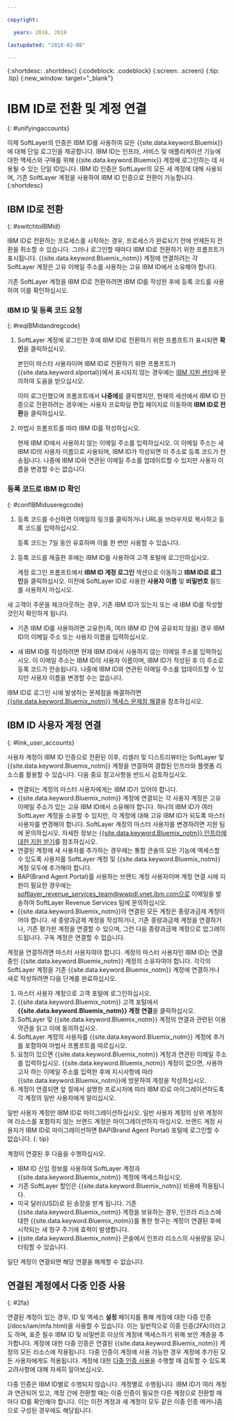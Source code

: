 ```yaml
---

copyright:

  years: 2016, 2018

lastupdated: "2018-02-08"

---
```


{:shortdesc: .shortdesc}
{:codeblock: .codeblock}
{:screen: .screen}
{:tip: .tip}
{:new_window: target="_blank"}

# IBM ID로 전환 및 계정 연결
{: #unifyingaccounts}

이제 SoftLayer의 인증은 IBM ID를 사용하여 모든 {{site.data.keyword.Bluemix}}에 대해 단일 로그인을 제공합니다. IBM ID는 인프라, 서비스 및 애플리케이션 기능에 대한 액세스와 구매를 위해 {{site.data.keyword.Bluemix}} 계정에 로그인하는 데 사용될 수 있는 단일 ID입니다. IBM ID 인증은 SoftLayer의 모든 새 계정에 대해 사용되며, 기존 SoftLayer 계정을 사용하여 IBM ID 인증으로 전환이 가능합니다.
{:shortdesc}

## IBM ID로 전환
{: #switchtoIBMid}

IBM ID로 전환하는 프로세스를 시작하는 경우, 프로세스가 완료되기 전에 언제든지 전환을 취소할 수 있습니다. 그러나 로그인할 때마다 IBM ID로 전환하기 위한 프롬프트가 표시됩니다. {{site.data.keyword.Bluemix_notm}} 계정에 연결하려는 각 SoftLayer 계정은 고유 이메일 주소를 사용하는 고유 IBM ID에서 소유해야 합니다.

기존 SoftLayer 계정을 IBM ID로 전환하려면 IBM ID를 작성한 후에 등록 코드를 사용하여 이를 확인하십시오. 

### IBM ID 및 등록 코드 요청
{: #reqIBMidandregcode}

1. SoftLayer 계정에 로그인한 후에 IBM ID로 전환하기 위한 프롬프트가 표시되면 **확인**을 클릭하십시오.

   본인이 마스터 사용자이며 IBM ID로 전환하기 위한 프롬프트가 {{site.data.keyword.slportal}}에서 표시되지 않는 경우에는 [IBM 지원 센터](/docs/get-support/howtogetsupport.html#getting-customer-support)에 문의하여 도움을 받으십시오.

   이미 로그인했으며 프롬프트에서 **나중에**를 클릭했지만, 현재의 세션에서 IBM ID 인증으로 전환하려는 경우에는 사용자 프로파일 편집 페이지로 이동하여 **IBM ID로 전환**을 클릭하십시오.

2. 마법사 프롬프트를 따라 IBM ID를 작성하십시오.

   현재 IBM ID에서 사용하지 않는 이메일 주소를 입력하십시오. 이 이메일 주소는 새 IBM ID의 사용자 이름으로 사용되며, IBM ID가 작성되면 이 주소로 등록 코드가 전송됩니다. 나중에 IBM ID와 연관된 이메일 주소를 업데이트할 수 있지만 사용자 이름을 변경할 수는 없습니다.

### 등록 코드로 IBM ID 확인
{: #confIBMiduseregcode}

1. 등록 코드를 수신하면 이메일의 링크를 클릭하거나 URL을 브라우저로 복사하고 등록 코드를 입력하십시오.

   등록 코드는 7일 동안 유효하며 이를 한 번만 사용할 수 있습니다.

2. 등록 코드를 제출한 후에는 IBM ID를 사용하여 고객 포털에 로그인하십시오.

   계정 로그인 프롬프트에서 **IBM ID 계정 로그인** 섹션으로 이동하고 **IBM ID로 로그인**을 클릭하십시오. 이전에 SoftLayer ID로 사용한 **사용자 이름** 및 **비밀번호** 필드를 사용하지 마십시오.

새 고객이 주문을 체크아웃하는 경우, 기존 IBM ID가 있는지 또는 새 IBM ID를 작성할 것인지 확인하게 됩니다.
  * 기존 IBM ID를 사용하려면 고유한(즉, 여러 IBM ID 간에 공유되지 않음) 경우 IBM ID의 이메일 주소 또는 사용자 이름을 입력하십시오.

  * 새 IBM ID를 작성하려면 현재 IBM ID에서 사용하지 않는 이메일 주소를 입력하십시오. 이 이메일 주소는 IBM ID의 사용자 이름이며, IBM ID가 작성된 후 이 주소로 등록 코드가 전송됩니다. 나중에 IBM ID와 연관된 이메일 주소를 업데이트할 수 있지만 사용자 이름을 변경할 수는 없습니다.

IBM ID로 로그인 시에 발생하는 문제점을 해결하려면 [{{site.data.keyword.Bluemix_notm}} 액세스 문제점 해결](/docs/get-support/ts_accessing.html#accessing)을 참조하십시오.


## IBM ID 사용자 계정 연결
{: #link_user_accounts}

사용자 계정이 IBM ID 인증으로 전환된 이후, 리셀러 및 디스트리뷰터는 SoftLayer 및 {{site.data.keyword.Bluemix_notm}} 계정을 연결하여 결합된 인프라와 플랫폼 리소스를 활용할 수 있습니다. 다음 중요 참고사항을 반드시 검토하십시오.

  * 연결되는 계정의 마스터 사용자에게는 IBM ID가 있어야 합니다.
  * {{site.data.keyword.Bluemix_notm}} 계정에 연결되는 각 사용자 계정은 고유 이메일 주소가 있는 고유 IBM ID에서 소유해야 합니다. 하나의 IBM ID가 여러 SoftLayer 계정을 소유할 수 있지만, 각 계정에 대해 고유 IBM ID가 되도록 마스터 사용자를 변경해야 합니다. SoftLayer 계정의 마스터 사용자를 변경하려면 지원 팀에 문의하십시오. 자세한 정보는 [{{site.data.keyword.Bluemix_notm}} 인프라에 대한 지원 받기](/docs/customer-portal/cpsupport.html)를 참조하십시오. 
  * 연결된 계정에 새 사용자를 추가하는 경우에는 통합 콘솔의 모든 기능에 액세스할 수 있도록 사용자를 SoftLayer 계정 및 {{site.data.keyword.Bluemix_notm}} 계정 모두에 추가해야 합니다.
  * BAP(Brand Agent Portal)를 사용하는 브랜드 계정 사용자이며 계정 연결 시에 지원이 필요한 경우에는 softlayer_revenue_services_team@wwpdl.vnet.ibm.com으로 이메일을 발송하여 SoftLayer Revenue Services 팀에 문의하십시오. 
  * {{site.data.keyword.Bluemix_notm}}의 연결된 모든 계정은 종량과금제 계정이어야 합니다. 새 종량과금제 계정을 작성하거나, 기존 종량과금제 계정을 연결하거나, 기존 평가판 계정을 연결할 수 있으며, 그런 다음 종량과금제 계정으로 업그레이드됩니다. 구독 계정은 연결할 수 없습니다.

계정을 연결하려면 마스터 사용자여야 합니다. 계정의 마스터 사용자인 IBM ID는 연결 중인 {{site.data.keyword.Bluemix_notm}} 계정의 소유자여야 합니다. 각각의 SoftLayer 계정을 기존 {{site.data.keyword.Bluemix_notm}} 계정에 연결하거나 새로 작성하려면 다음 단계를 완료하십시오. 

   1. 마스터 사용자 계정으로 고객 포털에 로그인하십시오. 
   2. {{site.data.keyword.Bluemix_notm}} 고객 포털에서 **{{site.data.keyword.Bluemix_notm}} 계정 연결**을 클릭하십시오. 
   3. SoftLayer 및 {{site.data.keyword.Bluemix_notm}} 계정의 연결과 관련된 이용 약관을 읽고 이에 동의하십시오.
   4. SoftLayer 계정의 사용자를 {{site.data.keyword.Bluemix_notm}} 계정에 추가를 포함하여 마법사 프롬프트를 따르십시오.
   5. 요청이 있으면 {{site.data.keyword.Bluemix_notm}} 계정과 연관된 이메일 주소를 입력하십시오. {{site.data.keyword.Bluemix_notm}} 계정이 없으면, 사용하고자 하는 이메일 주소를 입력한 후에 지시사항에 따라 {{site.data.keyword.Bluemix_notm}}에 방문하여 계정을 작성하십시오.
   6. 계정이 연결되면 앞 절에서 설명한 프로시저에 따라 IBM ID로 마이그레이션하도록 각 계정의 일반 사용자에게 알리십시오.

일반 사용자 계정만 IBM ID로 마이그레이션하십시오. 일반 사용자 계정의 상위 계정이며 리소스를 포함하지 않는 브랜드 계정은 마이그레이션하지 마십시오. 브랜드 계정 사용자가 IBM ID로 마이그레이션하면 BAP(Brand Agent Portal) 포털에 로그인할 수 없습니다.
{: tip}

계정이 연결된 후 다음을 수행하십시오.

  * IBM ID 신임 정보를 사용하여 SoftLayer 계정과 {{site.data.keyword.Bluemix_notm}} 계정에 액세스하십시오.
  * 기존 SoftLayer 할인은 {{site.data.keyword.Bluemix_notm}} 비용에 적용됩니다.
  * 미국 달러(USD)로 된 송장을 받게 됩니다. 기존 {{site.data.keyword.Bluemix_notm}} 계정을 보유하는 경우, 인프라 리소스에 대한 {{site.data.keyword.Bluemix_notm}}를 통한 청구는 계정이 연결된 후에 시작되는 새 청구 주기에 효력이 발생합니다. 
  * {{site.data.keyword.Bluemix_notm}} 콘솔에서 인프라 리소스의 사용량을 모니터링할 수 있습니다.

일단 계정이 연결되면 해당 연결을 해제할 수 없습니다.

## 연결된 계정에서 다중 인증 사용
{: #2fa}

연결된 계정이 있는 경우, ID 및 액세스 **설정** 페이지를 통해 계정에 대한 다중 인증(/docs/iam/mfa.html)을 사용할 수 있습니다. 이는 일반적으로 이중 인증(2FA)이라고도 하며, 표준 필수 IBM ID 및 비밀번호 이상의 계정에 액세스하기 위해 보안 계층을 추가합니다. 계정에 대한 다중 인증은 연결된 {{site.data.keyword.Bluemix_notm}} 계정의 모든 리소스에 적용됩니다. 다중 인증이 계정에 사용 가능한 경우 계정에 추가된 모든 사용자에게도 적용됩니다. 계정에 대한 [다중 인증 사용](/docs/iam/mfa.html)을 수행할 때 검토할 수 있도록 고려사항에 대해 자세히 알아보십시오.

다중 인증은 IBM ID별로 수행되지 않습니다. 계정별로 수행됩니다. IBM ID가 여러 계정과 연관되어 있고, 계정 간에 전환할 때는 이중 인증이 필요한 다른 계정으로 전환할 때마다 ID를 확인해야 합니다. 이는 이전 계정과 새 계정이 모두 같은 이중 인증 메커니즘으로 구성된 경우에도 해당됩니다.

